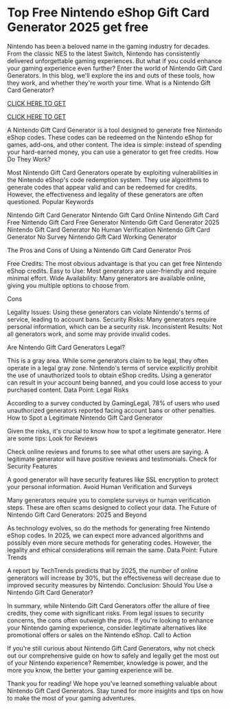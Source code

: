 # Top Free Nintendo eShop Gift Card Generator 2025 get free

Nintendo has been a beloved name in the gaming industry for decades. From the classic NES to the latest Switch, Nintendo has consistently delivered unforgettable gaming experiences. But what if you could enhance your gaming experience even further? Enter the world of Nintendo Gift Card Generators. In this blog, we'll explore the ins and outs of these tools, how they work, and whether they're worth your time. What is a Nintendo Gift Card Generator?


[CLICK HERE TO GET](https://appbitly.com/get-free-Gift-card)

[CLICK HERE TO GET](https://appbitly.com/get-free-Gift-card)

A Nintendo Gift Card Generator is a tool designed to generate free Nintendo eShop codes. These codes can be redeemed on the Nintendo eShop for games, add-ons, and other content. The idea is simple: instead of spending your hard-earned money, you can use a generator to get free credits. How Do They Work?

Most Nintendo Gift Card Generators operate by exploiting vulnerabilities in the Nintendo eShop's code redemption system. They use algorithms to generate codes that appear valid and can be redeemed for credits. However, the effectiveness and legality of these generators are often questioned. Popular Keywords

Nintendo Gift Card Generator Nintendo Gift Card Online Nintendo Gift Card Free Nintendo Gift Card Free Generator Nintendo Gift Card Generator 2025 Nintendo Gift Card Generator No Human Verification Nintendo Gift Card Generator No Survey Nintendo Gift Card Working Generator

The Pros and Cons of Using a Nintendo Gift Card Generator Pros

Free Credits: The most obvious advantage is that you can get free Nintendo eShop credits. Easy to Use: Most generators are user-friendly and require minimal effort. Wide Availability: Many generators are available online, giving you multiple options to choose from.

Cons

Legality Issues: Using these generators can violate Nintendo's terms of service, leading to account bans. Security Risks: Many generators require personal information, which can be a security risk. Inconsistent Results: Not all generators work, and some may provide invalid codes.

Are Nintendo Gift Card Generators Legal?

This is a gray area. While some generators claim to be legal, they often operate in a legal gray zone. Nintendo's terms of service explicitly prohibit the use of unauthorized tools to obtain eShop credits. Using a generator can result in your account being banned, and you could lose access to your purchased content. Data Point: Legal Risks

According to a survey conducted by GamingLegal, 78% of users who used unauthorized generators reported facing account bans or other penalties. How to Spot a Legitimate Nintendo Gift Card Generator

Given the risks, it's crucial to know how to spot a legitimate generator. Here are some tips: Look for Reviews

Check online reviews and forums to see what other users are saying. A legitimate generator will have positive reviews and testimonials. Check for Security Features

A good generator will have security features like SSL encryption to protect your personal information. Avoid Human Verification and Surveys

Many generators require you to complete surveys or human verification steps. These are often scams designed to collect your data. The Future of Nintendo Gift Card Generators: 2025 and Beyond

As technology evolves, so do the methods for generating free Nintendo eShop codes. In 2025, we can expect more advanced algorithms and possibly even more secure methods for generating codes. However, the legality and ethical considerations will remain the same. Data Point: Future Trends

A report by TechTrends predicts that by 2025, the number of online generators will increase by 30%, but the effectiveness will decrease due to improved security measures by Nintendo. Conclusion: Should You Use a Nintendo Gift Card Generator?

In summary, while Nintendo Gift Card Generators offer the allure of free credits, they come with significant risks. From legal issues to security concerns, the cons often outweigh the pros. If you're looking to enhance your Nintendo gaming experience, consider legitimate alternatives like promotional offers or sales on the Nintendo eShop. Call to Action

If you're still curious about Nintendo Gift Card Generators, why not check out our comprehensive guide on how to safely and legally get the most out of your Nintendo experience? Remember, knowledge is power, and the more you know, the better your gaming experience will be.

Thank you for reading! We hope you've learned something valuable about Nintendo Gift Card Generators. Stay tuned for more insights and tips on how to make the most of your gaming adventures. 